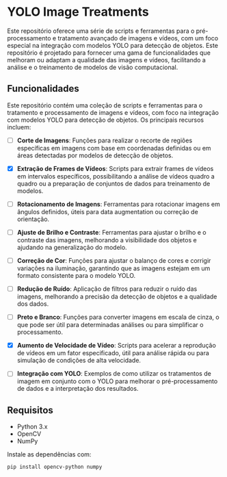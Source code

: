 # YOLO Image Treatments

Este repositório oferece uma série de scripts e ferramentas para o pré-processamento e tratamento avançado de imagens e vídeos, com um foco especial na integração com modelos YOLO para detecção de objetos. Este repositório é projetado para fornecer uma gama de funcionalidades que melhoram ou adaptam a qualidade das imagens e vídeos, facilitando a análise e o treinamento de modelos de visão computacional.

## Funcionalidades

Este repositório contém uma coleção de scripts e ferramentas para o tratamento e processamento de imagens e vídeos, com foco na integração com modelos YOLO para detecção de objetos. Os principais recursos incluem:

- [ ] **Corte de Imagens**: Funções para realizar o recorte de regiões específicas em imagens com base em coordenadas definidas ou em áreas detectadas por modelos de detecção de objetos.
  
- [x] **Extração de Frames de Vídeos**: Scripts para extrair frames de vídeos em intervalos específicos, possibilitando a análise de vídeos quadro a quadro ou a preparação de conjuntos de dados para treinamento de modelos.

- [ ] **Rotacionamento de Imagens**: Ferramentas para rotacionar imagens em ângulos definidos, úteis para data augmentation ou correção de orientação.

- [ ] **Ajuste de Brilho e Contraste**: Ferramentas para ajustar o brilho e o contraste das imagens, melhorando a visibilidade dos objetos e ajudando na generalização do modelo.

- [ ] **Correção de Cor**: Funções para ajustar o balanço de cores e corrigir variações na iluminação, garantindo que as imagens estejam em um formato consistente para o modelo YOLO.

- [ ] **Redução de Ruído**: Aplicação de filtros para reduzir o ruído das imagens, melhorando a precisão da detecção de objetos e a qualidade dos dados.

- [ ] **Preto e Branco**: Funções para converter imagens em escala de cinza, o que pode ser útil para determinadas análises ou para simplificar o processamento.

- [x] **Aumento de Velocidade de Vídeo**: Scripts para acelerar a reprodução de vídeos em um fator especificado, útil para análise rápida ou para simulação de condições de alta velocidade.

- [ ] **Integração com YOLO**: Exemplos de como utilizar os tratamentos de imagem em conjunto com o YOLO para melhorar o pré-processamento de dados e a interpretação dos resultados.


## Requisitos

- Python 3.x
- OpenCV
- NumPy

Instale as dependências com:

```bash
pip install opencv-python numpy
